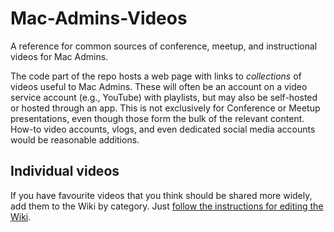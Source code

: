 # Mac-Admins-Videos
A reference for common sources of conference, meetup, and instructional videos for Mac Admins.

The code part of the repo hosts a web page with links to _collections_ of videos useful to Mac Admins. These will often be an account on a video service account (e.g., YouTube) with playlists, but may also be self-hosted or hosted through an app. This is not exclusively for Conference or Meetup presentations, even though those form the bulk of the relevant content. How-to video accounts, vlogs, and even dedicated social media accounts would be reasonable additions.

## Individual videos
If you have favourite videos that you think should be shared more widely, add them to the Wiki by category. Just [follow the instructions for editing the Wiki](https://github.com/jazzace/Mac-Admins-Videos/wiki).

